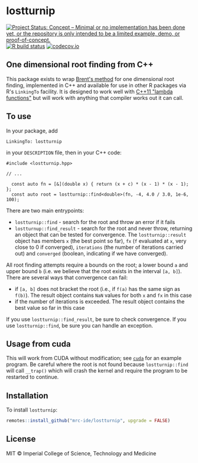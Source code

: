 # lostturnip

<!-- badges: start -->
[![Project Status: Concept – Minimal or no implementation has been done yet, or the repository is only intended to be a limited example, demo, or proof-of-concept.](https://www.repostatus.org/badges/latest/concept.svg)](https://www.repostatus.org/#concept)
[![R build status](https://github.com/mrc-ide/lostturnip/workflows/R-CMD-check/badge.svg)](https://github.com/mrc-ide/lostturnip/actions)
[![codecov.io](https://codecov.io/github/mrc-ide/lostturnip/coverage.svg?branch=main)](https://codecov.io/github/mrc-ide/lostturnip?branch=main)
<!-- badges: end -->

## One dimensional root finding from C++

This package exists to wrap [Brent's method](https://en.wikipedia.org/wiki/Brent%27s_method) for one dimensional root finding, implemented in C++ and available for use in other R packages via R's `LinkingTo` facility. It is designed to work well with [C++11 "lambda functions"](https://learn.microsoft.com/en-us/cpp/cpp/lambda-expressions-in-cpp?view=msvc-170) but will work with anything that compiler works out it can call.

## To use

In your package, add

```
LinkingTo: lostturnip
```

in your `DESCRIPTION` file, then in your C++ code:

```
#include <lostturnip.hpp>

// ...

  const auto fn = [&](double x) { return (x + c) * (x - 1) * (x - 1); };
  const auto root = lostturnip::find<double>(fn, -4, 4.0 / 3.0, 1e-6, 100);
```

There are two main entrypoints:

* `lostturnip::find` - search for the root and throw an error if it fails
* `lostturnup::find_result` - search for the root and never throw, returning an object that can be tested for convergence.  The `lostturnip::result` object has members `x` (the best point so far), `fx` (`f` evaluated at `x`, very close to 0 if converged), `iterations` (the number of iterations carried out) and `converged` (boolean, indicating if we have converged).

All root finding attempts require a bounds on the root; a lower bound `a` and upper bound `b` (i.e. we believe that the root exists in the interval `[a, b]`). There are several ways that convergence can fail:

* if `[a, b]` does not bracket the root (i.e., if `f(a)` has the same sign as `f(b)`). The result object contains `NaN` values for both `x` and `fx` in this case
* if the number of iterations is exceeded. The result object contains the best value so far in this case

If you use `lostturnip::find_result`, be sure to check convergence. If you use `lostturnip::find`, be sure you can handle an exception.

## Usage from cuda

This will work from CUDA without modification; see [`cuda`](cuda) for an example program. Be careful where the root is not found because `lostturnip::find` will call `__trap()` which will crash the kernel and require the program to be restarted to continue.

## Installation

To install `lostturnip`:

```r
remotes::install_github("mrc-ide/lostturnip", upgrade = FALSE)
```

## License

MIT © Imperial College of Science, Technology and Medicine
